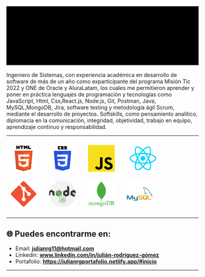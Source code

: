 
<img src="./img/GifConsole.gif">

<br>

Ingeniero de Sistemas, con experiencia académica en desarrollo de software de más de un año como exparticipante del programa Misión Tic 2022 y ONE de Oracle y AluraLatam, los cuales me permitieron aprender y poner en práctica lenguajes de programación y tecnologías como JavaScript, Html, Css,React.js, Node.js, Git, Postman, Java, MySQL,MongoDB, Jira, software testing y metodología ágil Scrum, mediante el desarrollo de proyectos. Softskills, como pensamiento analítico, diplomacia en la comunicación, integridad, objetividad, trabajo en equipo, aprendizaje continuo y responsabilidad.

---------

<img width="70px" 
    height="70px" 
    style="margin: 10px"
    src="./img/html.svg"> &nbsp;
<img width="70px" 
    height="70px" 
    style="margin: 10px"
    src="./img/css.svg"> &nbsp;
<img width="70px" 
    height="70px" 
    style="margin: 10px"
    src="./img/javascript.svg"> &nbsp; &nbsp;
<img width="70px" 
    height="70px" 
    style="margin: 10px"
    src="./img/react.svg"> &nbsp;
<img width="70px" 
    height="70px" 
    style="margin: 10px"
    src="./img/git.png"> &nbsp;
<img width="70px" 
    height="70px" 
    style="margin: 10px"
    src="./img/nodejs.png"> &nbsp;
<img width="70px" 
    height="70px" 
    style="margin: 10px"
    src="./img/mongodb.svg"> &nbsp;
<img width="70px" 
    height="70px" 
    style="margin: 10px"
    src="./img/mysql.svg"> &nbsp;

-----

## 🌐 Puedes encontrarme en:

- Email: **julianrg11@hotmail.com**
- Linkedin: **www.linkedin.com/in/julián-rodríguez-gómez**
- Portafolio: **https://julianrgportafolio.netlify.app/#inicio**

 
--------
